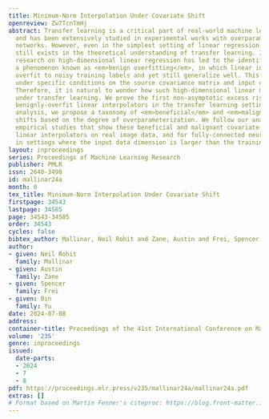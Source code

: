 ```yaml
---
title: Minimum-Norm Interpolation Under Covariate Shift
openreview: Zw7TcnTmHj
abstract: Transfer learning is a critical part of real-world machine learning deployments
  and has been extensively studied in experimental works with overparameterized neural
  networks. However, even in the simplest setting of linear regression a notable gap
  still exists in the theoretical understanding of transfer learning. In-distribution
  research on high-dimensional linear regression has led to the identification of
  a phenomenon known as <em>benign overfitting</em>, in which linear interpolators
  overfit to noisy training labels and yet still generalize well. This behavior occurs
  under specific conditions on the source covariance matrix and input data dimension.
  Therefore, it is natural to wonder how such high-dimensional linear models behave
  under transfer learning. We prove the first non-asymptotic excess risk bounds for
  benignly-overfit linear interpolators in the transfer learning setting. From our
  analysis, we propose a taxonomy of <em>beneficial</em> and <em>malignant</em> covariate
  shifts based on the degree of overparameterization. We follow our analysis with
  empirical studies that show these beneficial and malignant covariate shifts for
  linear interpolators on real image data, and for fully-connected neural networks
  in settings where the input data dimension is larger than the training sample size.
layout: inproceedings
series: Proceedings of Machine Learning Research
publisher: PMLR
issn: 2640-3498
id: mallinar24a
month: 0
tex_title: Minimum-Norm Interpolation Under Covariate Shift
firstpage: 34543
lastpage: 34585
page: 34543-34585
order: 34543
cycles: false
bibtex_author: Mallinar, Neil Rohit and Zane, Austin and Frei, Spencer and Yu, Bin
author:
- given: Neil Rohit
  family: Mallinar
- given: Austin
  family: Zane
- given: Spencer
  family: Frei
- given: Bin
  family: Yu
date: 2024-07-08
address:
container-title: Proceedings of the 41st International Conference on Machine Learning
volume: '235'
genre: inproceedings
issued:
  date-parts:
  - 2024
  - 7
  - 8
pdf: https://proceedings.mlr.press/v235/mallinar24a/mallinar24a.pdf
extras: []
# Format based on Martin Fenner's citeproc: https://blog.front-matter.io/posts/citeproc-yaml-for-bibliographies/
---
```

